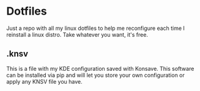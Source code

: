 # Dotfiles
Just a repo with all my linux dotfiles to help me reconfigure each time I reinstall a linux distro.
Take whatever you want, it's free.

## .knsv
This is a file with my KDE configuration saved with Konsave. This software can be installed via pip and will let you store your own configuration or apply any KNSV file you have.

